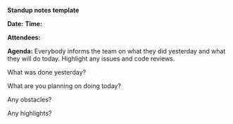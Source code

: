 **Standup notes template**

**Date:**
**Time:**

**Attendees:**

**Agenda:** Everybody informs the team on what they did yesterday and what they will do today. Highlight any issues and code reviews. 


What was done yesterday?


What are you planning on doing today?


Any obstacles?


Any highlights?
